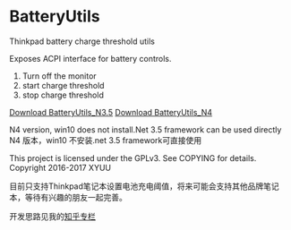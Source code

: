 # BatteryUtils

Thinkpad battery charge threshold utils

Exposes ACPI interface for battery controls.

1. Turn off the monitor
2. start charge threshold
3. stop charge threshold

[Download BatteryUtils_N3.5](https://raw.githubusercontent.com/XYUU/BatteryUtils/master/BatteryUtils/bin/Release/BatteryUtils.exe)
[Download BatteryUtils_N4](https://raw.githubusercontent.com/XYUU/BatteryUtils/master/BatteryUtils/bin/Release/BatteryUtils_N4.exe)

N4 version, win10 does not install.Net 3.5 framework can be used directly
N4 版本，win10 不安装.net 3.5 framework可直接使用

This project is licensed under the GPLv3. See COPYING for details.
Copyright 2016-2017 XYUU

目前只支持Thinkpad笔记本设置电池充电阈值，将来可能会支持其他品牌笔记本，等待有兴趣的朋友一起完善。

开发思路见我的[知乎专栏](https://zhuanlan.zhihu.com/p/20706403)
